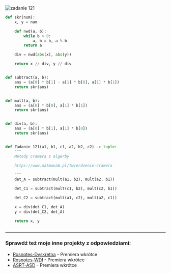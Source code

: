 <picture>
  <source srcset="../../srt/zbior_zadan/121.png" media="(prefers-color-scheme: light)">
  <source srcset="../../srt/zbior_zadan/black_121.png" media="(prefers-color-scheme: dark)">
  <img src="../../srt/zbior_zadan/black_121.png" alt="zadanie 121">
</picture>

```python
def skr(num):
    x, y = num

    def nwd(a, b):
        while b > 0:
            a, b = b, a % b
        return a

    div = nwd(abs(x), abs(y))

    return x // div, y // div


def subtract(a, b):
    ans = (a[0] * b[1] - a[1] * b[0], a[1] * b[1])
    return skr(ans)


def mult(a, b):
    ans = (a[0] * b[0], a[1] * b[1])
    return skr(ans)


def div(a, b):
    ans = (a[0] * b[1], a[1] * b[0])
    return skr(ans)


def Zadanie_121(a1, b1, c1, a2, b2, c2) -> tuple:
    """
    Metody Cramera z algerby

    https://www.matmana6.pl/twierdzenie-cramera

    """
    det_A = subtract(mult(a1, b2), mult(a2, b1))

    det_C1 = subtract(mult(c1, b2), mult(c2, b1))

    det_C2 = subtract(mult(a1, c2), mult(a2, c1))

    x = div(det_C1, det_A)
    y = div(det_C2, det_A)

    return x, y



```

---
### Sprawdź też moje inne projekty z odpowiedziami:
- [Rosnotes-Dyskretna](https://github.com/kamilGie/Rosnotes-Dyskretna) - Premiera wkrótce
- [Rosnotes-WDI](https://github.com/kamilGie/Rosnotes-WDI) - Premiera wkrótce
- [ASRT-ASD](https://github.com/kamilGie/Rosnotes-Dyskretna) - Premiera wkrótce
